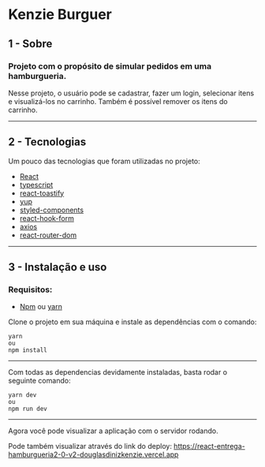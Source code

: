 # Kenzie Burguer

## 1 - Sobre

### Projeto com o propósito de simular pedidos em uma hamburgueria.

Nesse projeto, o usuário pode se cadastrar, fazer um login, selecionar itens e visualizá-los no carrinho. Também é possível remover os itens do carrinho.

---

## 2 - Tecnologias

Um pouco das tecnologias que foram utilizadas no projeto:


- [React](https://react.dev)
- [typescript](https://www.typescriptlang.org)
- [react-toastify](https://www.npmjs.com/package/react-toastify)
- [yup](https://www.npmjs.com/package/yup)
- [styled-components](https://www.npmjs.com/package/yup)
- [react-hook-form](https://react-hook-form.com)
- [axios](https://axios-http.com/ptbr/docs/intro)
- [react-router-dom](https://reactrouter.com/en/main)

---

## 3 - Instalação e uso

### Requisitos:
- [Npm](https://www.npmjs.com) ou [yarn](https://yarnpkg.com)

Clone o projeto em sua máquina e instale as dependências com o comando:

```shell
yarn
ou
npm install
```

---

Com todas as dependencias devidamente instaladas, basta rodar o seguinte comando:

```shell
yarn dev
ou
npm run dev
```

---

Agora você pode visualizar a aplicação com o servidor rodando.

Pode também visualizar através do link do deploy: https://react-entrega-hamburgueria2-0-v2-douglasdinizkenzie.vercel.app
